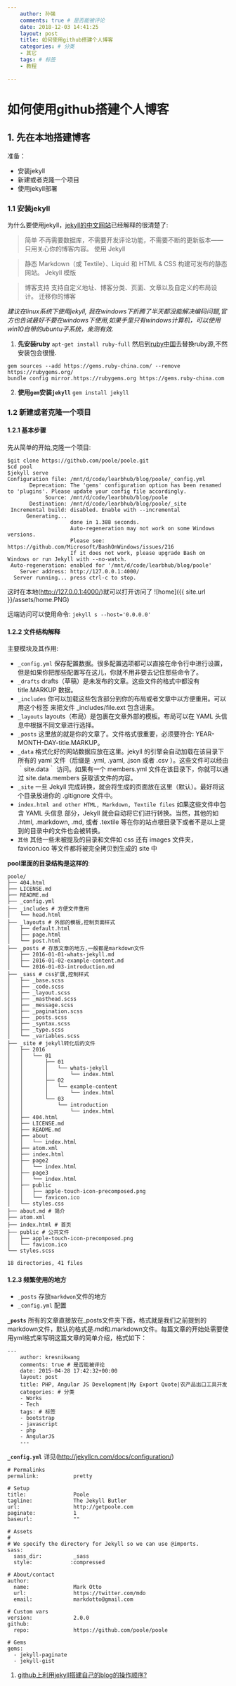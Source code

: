 ```yaml
---
    author: 孙强 
    comments: true # 是否能被评论
    date: 2018-12-03 14:41:25
    layout: post
    title: 如何使用github搭建个人博客
    categories: # 分类
    - 其它
    tags: # 标签
    - 教程

---
```


# 如何使用github搭建个人博客

## 1. 先在本地搭建博客
准备：  
- 安装jekyll
- 新建或者克隆一个项目
- 使用jekyll部署

### 1.1 安装jekyll
为什么要使用jekyll，[jekyll的中文网站](http://jekyllcn.com/)已经解释的很清楚了:
> 简单
不再需要数据库，不需要开发评论功能，不需要不断的更新版本——只用关心你的博客内容。
使用 Jekyll

>静态
Markdown（或 Textile）、Liquid 和 HTML & CSS 构建可发布的静态网站。
Jekyll 模版

>博客支持
支持自定义地址、博客分类、页面、文章以及自定义的布局设计。
迁移你的博客

*建议在linux系统下使用jekyll, 我在windows下折腾了半天都没能解决编码问题,官方也告诫最好不要在windows下使用,如果手里只有windows计算机，可以使用win10自带的ubuntu子系统，亲测有效.*


1. **先安装ruby**
`apt-get install ruby-full`
然后到[ruby中国](https://gems.ruby-china.com//)去替换ruby源,不然安装包会很慢.
```
gem sources --add https://gems.ruby-china.com/ --remove https://rubygems.org/
bundle config mirror.https://rubygems.org https://gems.ruby-china.com
```

2. **使用`gem`安装`jekyll`**
`gem install jekyll`


### 1.2 新建或者克隆一个项目

#### 1.2.1 基本步骤
先从简单的开始,克隆一个项目:
```
$git clone https://github.com/poole/poole.git
$cd pool
$jekyll serve
Configuration file: /mnt/d/code/learbhub/blog/poole/_config.yml
       Deprecation: The 'gems' configuration option has been renamed to 'plugins'. Please update your config file accordingly.
            Source: /mnt/d/code/learbhub/blog/poole
       Destination: /mnt/d/code/learbhub/blog/poole/_site
 Incremental build: disabled. Enable with --incremental
      Generating...
                    done in 1.388 seconds.
                    Auto-regeneration may not work on some Windows versions.
                    Please see: https://github.com/Microsoft/BashOnWindows/issues/216
                    If it does not work, please upgrade Bash on Windows or run Jekyll with --no-watch.
 Auto-regeneration: enabled for '/mnt/d/code/learbhub/blog/poole'
    Server address: http://127.0.0.1:4000/
  Server running... press ctrl-c to stop.
```
这时在本地(http://127.0.0.1:4000/)就可以打开访问了
![home]({{ site.url }}/assets/home.PNG)

远端访问可以使用命令:
`jekyll s --host='0.0.0.0'`

#### 1.2.2 文件结构解释
主要模块及其作用:
- `_config.yml` 保存配置数据。很多配置选项都可以直接在命令行中进行设置，但是如果你把那些配置写在这儿，你就不用非要去记住那些命令了。
- `_drafts` drafts（草稿）是未发布的文章。这些文件的格式中都没有 title.MARKUP 数据。
- `_includes` 你可以加载这些包含部分到你的布局或者文章中以方便重用。可以用这个标签   来把文件 _includes/file.ext 包含进来。
- `_layouts` layouts（布局）是包裹在文章外部的模板。布局可以在 YAML 头信息中根据不同文章进行选择。
- `_posts` 这里放的就是你的文章了。文件格式很重要，必须要符合: YEAR-MONTH-DAY-title.MARKUP。
- `_data` 	格式化好的网站数据应放在这里。jekyll 的引擎会自动加载在该目录下所有的 yaml 文件（后缀是 .yml, .yaml, .json 或者 .csv ）。这些文件可以经由 ｀site.data｀ 访问。如果有一个 members.yml 文件在该目录下，你就可以通过 site.data.members 获取该文件的内容。
- `_site` 一旦 Jekyll 完成转换，就会将生成的页面放在这里（默认）。最好将这个目录放进你的 .gitignore 文件中。
- `index.html and other HTML, Markdown, Textile files` 如果这些文件中包含 YAML 头信息 部分，Jekyll 就会自动将它们进行转换。当然，其他的如 .html, .markdown, .md, 或者 .textile 等在你的站点根目录下或者不是以上提到的目录中的文件也会被转换。
- `其他` 其他一些未被提及的目录和文件如  css 还有 images 文件夹， favicon.ico 等文件都将被完全拷贝到生成的 site 中

**pool里面的目录结构是这样的**:
```
poole/
├── 404.html
├── LICENSE.md
├── README.md
├── _config.yml
├── _includes # 方便文件重用
│   └── head.html 
├── _layouts # 外部的模板,控制页面样式
│   ├── default.html
│   ├── page.html
│   └── post.html
├── _posts # 存放文章的地方,一般都是markdown文件
│   ├── 2016-01-01-whats-jekyll.md
│   ├── 2016-01-02-example-content.md
│   └── 2016-01-03-introduction.md
├── _sass # css扩展,控制样式
│   ├── _base.scss
│   ├── _code.scss
│   ├── _layout.scss
│   ├── _masthead.scss
│   ├── _message.scss
│   ├── _pagination.scss
│   ├── _posts.scss
│   ├── _syntax.scss
│   ├── _type.scss
│   └── _variables.scss
├── _site # jekyll转化后的文件
│   ├── 2016
│   │   └── 01
│   │       ├── 01
│   │       │   └── whats-jekyll
│   │       │       └── index.html
│   │       ├── 02
│   │       │   └── example-content
│   │       │       └── index.html
│   │       └── 03
│   │           └── introduction
│   │               └── index.html
│   ├── 404.html
│   ├── LICENSE.md
│   ├── README.md
│   ├── about
│   │   └── index.html
│   ├── atom.xml
│   ├── index.html
│   ├── page2
│   │   └── index.html
│   ├── page3
│   │   └── index.html
│   ├── public
│   │   ├── apple-touch-icon-precomposed.png
│   │   └── favicon.ico
│   └── styles.css
├── about.md # 简介
├── atom.xml
├── index.html # 首页
├── public # 公共文件
│   ├── apple-touch-icon-precomposed.png
│   └── favicon.ico
└── styles.scss

18 directories, 41 files
```
#### 1.2.3 频繁使用的地方

- `_posts` 存放`markdwon`文件的地方
- `_config.yml` 配置

**`_posts`**
所有的文章直接放在_posts文件夹下面，格式就是我们之前提到的markdown文件，默认的格式是.md和.markdown文件。每篇文章的开始处需要使用yml格式来写明这篇文章的简单介绍，格式如下：
```
---
    author: kresnikwang 
    comments: true # 是否能被评论
    date: 2015-04-28 17:42:32+00:00
    layout: post
    title: PHP, Angular JS Development|My Export Quote|农产品出口工具开发
    categories: # 分类
    - Works
    - Tech 
    tags: # 标签
    - bootstrap
    - javascript
    - php
    - AngularJS
    ---
```

**`_config.yml`**
详见(http://jekyllcn.com/docs/configuration/)
```
# Permalinks
permalink:           pretty

# Setup
title:               Poole
tagline:             The Jekyll Butler
url:                 http://getpoole.com
paginate:            1
baseurl:             ""

# Assets
#
# We specify the directory for Jekyll so we can use @imports.
sass:
  sass_dir:          _sass
  style:            :compressed

# About/contact
author:
  name:              Mark Otto
  url:               https://twitter.com/mdo
  email:             markdotto@gmail.com

# Custom vars
version:             2.0.0
github:
  repo:              https://github.com/poole/poole

# Gems
gems:
  - jekyll-paginate
  - jekyll-gist

```












1. [github上利用jekyll搭建自己的blog的操作顺序?](https://www.zhihu.com/question/30018945/answer/50507749)

















